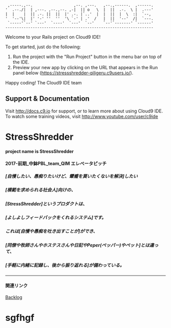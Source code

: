 
     ,-----.,--.                  ,--. ,---.   ,--.,------.  ,------.
    '  .--./|  | ,---. ,--.,--. ,-|  || o   \  |  ||  .-.  \ |  .---'
    |  |    |  || .-. ||  ||  |' .-. |`..'  |  |  ||  |  \  :|  `--, 
    '  '--'\|  |' '-' ''  ''  '\ `-' | .'  /   |  ||  '--'  /|  `---.
     `-----'`--' `---'  `----'  `---'  `--'    `--'`-------' `------'
    ----------------------------------------------------------------- 


Welcome to your Rails project on Cloud9 IDE!

To get started, just do the following:

1. Run the project with the "Run Project" button in the menu bar on top of the IDE.
2. Preview your new app by clicking on the URL that appears in the Run panel below (https://stressshredder-qiligeru.c9users.io/).

Happy coding!
The Cloud9 IDE team


## Support & Documentation

Visit http://docs.c9.io for support, or to learn more about using Cloud9 IDE. 
To watch some training videos, visit http://www.youtube.com/user/c9ide
# StressShredder
#### project name is StressShredder  

#### 2017-前期_中鉢PBL_team_QIM エレベータピッチ

##### [自慢したい、愚痴りたいけど、顰蹙を買いたくないを解決]したい  
##### [模範を求められる社会人]向けの、  
##### [StressShredder]というプロダクトは、  
##### [よしよしフィードバックをくれるシステム]です。  
##### これは[自慢や愚痴を吐き出すことが]ができ、  
##### [同僚や牧師さんやホステスさんや日記やPeper(ペッパー)やペット]とは違って、  
##### [手軽に内緒に記録し、後から振り返れる]が備わっている。  
***
#### 関連リンク

[Backlog](https://github.com/chubachi-pt-2017/StressShredder/projects/1)  

# sgfhgf
